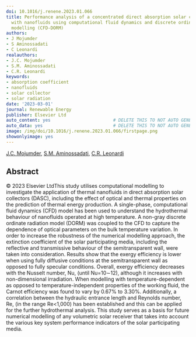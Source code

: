 ```yaml
---
doi: 10.1016/j.renene.2023.01.066
title: Performance analysis of a concentrated direct absorption solar collector (DASC)
  with nanofluids using computational fluid dynamics and discrete ordinates radiation
  modelling (CFD-DORM)
authors:
- J Mojumder
- S Aminossadati
- C Leonardi
realauthors:
- J.C. Mojumder
- S.M. Aminossadati
- C.R. Leonardi
keywords:
- absorption coefficient
- nanofluids
- solar collector
- solar radiation
date: '2023-03-01'
journal: Renewable Energy
publisher: Elsevier Ltd
auto_content: yes                        # DELETE THIS TO NOT AUTO GENERATE CONTENT
auto_data: yes                           # DELETE THIS TO NOT AUTO GENERATE METADATA
image: /img/doi/10.1016/j.renene.2023.01.066/firstpage.png
showonlyimage: yes
---
```

[J.C. Mojumder](https://www.scopus.com/authid/detail.uri?authorId=57000389100), [S.M. Aminossadati](https://www.scopus.com/authid/detail.uri?authorId=10739803900), [C.R. Leonardi](https://www.scopus.com/authid/detail.uri?authorId=25646377900)

## Abstract
© 2023 Elsevier LtdThis study utilises computational modelling to investigate the application of thermal nanofluids in direct absorption solar collectors (DASC), including the effect of optical and thermal properties on the prediction of thermal energy production. A single-phase, computational fluid dynamics (CFD) model has been used to understand the hydrothermal behaviour of nanofluids operated at high temperature. A non-gray discrete ordinate radiation model (DORM) was coupled to the CFD to capture the dependence of optical parameters on the bulk temperature variation. In order to increase the robustness of the numerical modelling approach, the extinction coefficient of the solar participating media, including the reflective and transmissive behaviour of the semitransparent wall, were taken into consideration. Results show that the exergy efficiency is lower when using fully diffusive conditions at the semitransparent wall as opposed to fully specular conditions. Overall, exergy efficiency decreases with the Nusselt number, Nu, (until Nu=10∼12), although it increases with non-dimensional irradiation. When modelling with temperature-dependent as opposed to temperature-independent properties of the working fluid, the Carnot efficiency was found to vary by 0.67% to 3.30%. Additionally, a correlation between the hydraulic entrance length and Reynolds number, Re, (in the range Re<1,000) has been established and this can be applied for the further hydrothermal analysis. This study serves as a basis for future numerical modelling of any volumetric solar receiver that takes into account the various key system performance indicators of the solar participating media.
